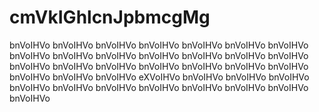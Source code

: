 # cmVkIGhlcnJpbmcgMg
bnVoIHVo bnVoIHVo bnVoIHVo bnVoIHVo bnVoIHVo bnVoIHVo bnVoIHVo bnVoIHVo bnVoIHVo bnVoIHVo bnVoIHVo bnVoIHVo bnVoIHVo bnVoIHVo bnVoIHVo bnVoIHVo bnVoIHVo bnVoIHVo bnVoIHVo bnVoIHVo bnVoIHVo bnVoIHVo bnVoIHVo bnVoIHVo eXVoIHVo bnVoIHVo bnVoIHVo bnVoIHVo bnVoIHVo bnVoIHVo bnVoIHVo bnVoIHVo bnVoIHVo bnVoIHVo bnVoIHVo bnVoIHVo 
